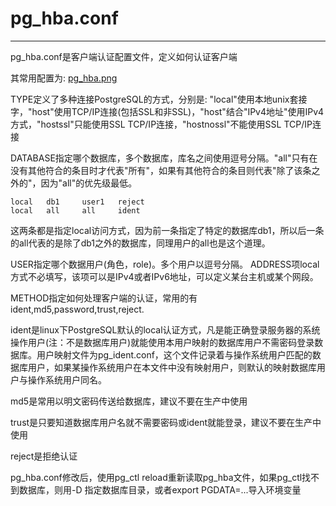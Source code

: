 # pg_hba.conf
------

pg_hba.conf是客户端认证配置文件，定义如何认证客户端

其常用配置为:
[pg_hba.png](https://aaron-13.github.io/images/pg_hba.png)

TYPE定义了多种连接PostgreSQL的方式，分别是: "local"使用本地unix套接字，"host"使用TCP/IP连接(包括SSL和非SSL)，"host"结合"IPv4地址"使用IPv4方式，"hostssl"只能使用SSL TCP/IP连接，"hostnossl"不能使用SSL TCP/IP连接

DATABASE指定哪个数据库，多个数据库，库名之间使用逗号分隔。"all"只有在没有其他符合的条目时才代表"所有"，如果有其他符合的条目则代表"除了该条之外的"，因为"all"的优先级最低。

```
local	db1		user1	reject
local	all		all		ident
```

这两条都是指定local访问方式，因为前一条指定了特定的数据库db1，所以后一条的all代表的是除了db1之外的数据库，同理用户的all也是这个道理。

USER指定哪个数据用户(角色，role)。多个用户以逗号分隔。
ADDRESS项local方式不必填写，该项可以是IPv4或者IPv6地址，可以定义某台主机或某个网段。

METHOD指定如何处理客户端的认证，常用的有ident,md5,password,trust,reject.

ident是linux下PostgreSQL默认的local认证方式，凡是能正确登录服务器的系统操作用户(注：不是数据库用户)就能使用本用户映射的数据库用户不需密码登录数据库。用户映射文件为pg_ident.conf，这个文件记录着与操作系统用户匹配的数据库用户，如果某操作系统用户在本文件中没有映射用户，则默认的映射数据库用户与操作系统用户同名。

md5是常用以明文密码传送给数据库，建议不要在生产中使用

trust是只要知道数据库用户名就不需要密码或ident就能登录，建议不要在生产中使用

reject是拒绝认证


pg_hba.conf修改后，使用pg_ctl reload重新读取pg_hba文件，如果pg_ctl找不到数据库，则用-D 指定数据库目录，或者export PGDATA=...导入环境变量


